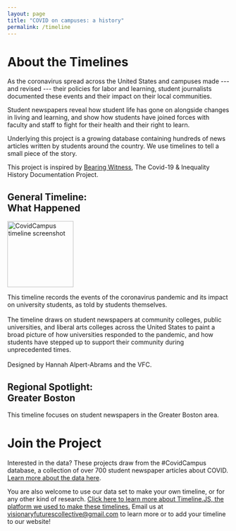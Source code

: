 ```yaml
---
layout: page
title: "COVID on campuses: a history"
permalink: /timeline
---
```

# About the Timelines

As the coronavirus spread across the United States and campuses made --- and revised --- their policies for labor and learning, student journalists documented these events and their impact on their local communities.  

Student newspapers reveal how student life has gone on alongside changes in living and learning, and show how students have joined forces with faculty and staff to fight for their health and their right to learn.  

Underlying this project is a growing database containing hundreds of news articles written by students around the country. We use timelines to tell a small piece of the story. 

This project is inspired by [Bearing Witness](https://bearingwitness.github.io/), The Covid-19 & Inequality History Documentation Project.

<div class="user">
  <div class="tech">
    <h2>General Timeline:<br> What Happened</h2>
    	<p><a href="https://cdn.knightlab.com/libs/timeline3/latest/embed/index.html?source=12Q9u23GJuYgKOqNtnYbdhWGmXkdx-Um-Xx05Xj_rVgY&font=Default&lang=en&start_at_end=false&initial_zoom=2&height=650"><img src="https://visionary-futures-collective.github.io/covid19/img/vfc.timeline.wh.png" alt="CovidCampus timeline screenshot" height="150"></a></p>
    	<p>This timeline records the events of the coronavirus pandemic and its impact on university students, as told by students themselves.<br><br> The timeline draws on student newspapers at community colleges, public universities, and liberal arts colleges across the United States to paint a broad picture of how universities responded to the pandemic, and how students have stepped up to support their community during unprecedented times.<br><br>
    	Designed by Hannah Alpert-Abrams and the VFC. </p>
  </div>
  <div class="tech">
    <h2>Regional Spotlight:<br> Greater Boston</h2>
    <p>This timeline focuses on student newspapers in the Greater Boston area. </p>
  </div>
<!--   <div class="tech">
    <h2>Join the Project</h2>
    <p>Interested in the data? These projects draw from the #CovidCampus database, a collection of over 700 student newspaper articles about COVID. <a href="https://docs.google.com/document/d/1R9XvbssNDxQ1xV8xWM83mjrf-BIRWuGfvCpm5dB-UzA/edit?usp=sharing"> Learn more about the data here.</a><br><br>
  	You are also welcome to use our data set to make your own timeline (or do your own research). Intructions on how to make a timeline for your campus are forthcoming. Email us at visionaryfuturescollective@gmail.com to learn more or to add your timeline to our website!</p>
  </div> -->
</div>

# Join the Project
  
Interested in the data? These projects draw from the #CovidCampus database, a collection of over 700 student newspaper articles about COVID. [Learn more about the data here](https://docs.google.com/document/d/1R9XvbssNDxQ1xV8xWM83mjrf-BIRWuGfvCpm5dB-UzA/edit?usp=sharing).

You are also welcome to use our data set to make your own timeline, or for any other kind of research. [Click here to learn more about Timeline.JS, the platform we used to make these timelines.](https://timeline.knightlab.com/) Email us at visionaryfuturescollective@gmail.com to learn more or to add your timeline to our website!




